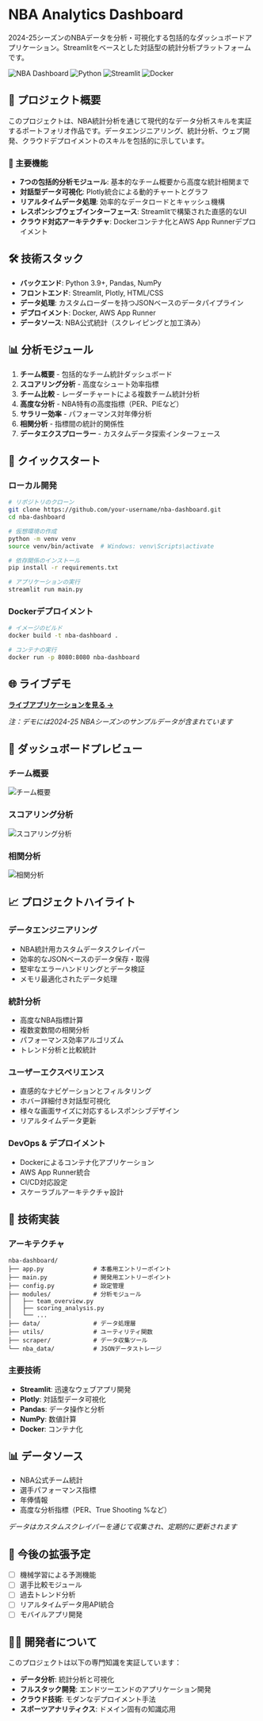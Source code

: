 # NBA Analytics Dashboard

2024-25シーズンのNBAデータを分析・可視化する包括的なダッシュボードアプリケーション。Streamlitをベースとした対話型の統計分析プラットフォームです。

![NBA Dashboard](https://img.shields.io/badge/NBA-Analytics%20Dashboard-orange) ![Python](https://img.shields.io/badge/Python-3.9%2B-blue) ![Streamlit](https://img.shields.io/badge/Streamlit-1.28-red) ![Docker](https://img.shields.io/badge/Docker-Ready-green)

## 🏀 プロジェクト概要

このプロジェクトは、NBA統計分析を通じて現代的なデータ分析スキルを実証するポートフォリオ作品です。データエンジニアリング、統計分析、ウェブ開発、クラウドデプロイメントのスキルを包括的に示しています。

### 🎯 主要機能

- **7つの包括的分析モジュール**: 基本的なチーム概要から高度な統計相関まで
- **対話型データ可視化**: Plotly統合による動的チャートとグラフ
- **リアルタイムデータ処理**: 効率的なデータロードとキャッシュ機構
- **レスポンシブウェブインターフェース**: Streamlitで構築された直感的なUI
- **クラウド対応アーキテクチャ**: Dockerコンテナ化とAWS App Runnerデプロイメント

## 🛠️ 技術スタック

- **バックエンド**: Python 3.9+, Pandas, NumPy
- **フロントエンド**: Streamlit, Plotly, HTML/CSS
- **データ処理**: カスタムローダーを持つJSONベースのデータパイプライン
- **デプロイメント**: Docker, AWS App Runner
- **データソース**: NBA公式統計（スクレイピングと加工済み）

## 📊 分析モジュール

1. **チーム概要** - 包括的なチーム統計ダッシュボード
2. **スコアリング分析** - 高度なシュート効率指標
3. **チーム比較** - レーダーチャートによる複数チーム統計分析
4. **高度な分析** - NBA特有の高度指標（PER、PIEなど）
5. **サラリー効率** - パフォーマンス対年俸分析
6. **相関分析** - 指標間の統計的関係性
7. **データエクスプローラー** - カスタムデータ探索インターフェース

## 🚀 クイックスタート

### ローカル開発

```bash
# リポジトリのクローン
git clone https://github.com/your-username/nba-dashboard.git
cd nba-dashboard

# 仮想環境の作成
python -m venv venv
source venv/bin/activate  # Windows: venv\Scripts\activate

# 依存関係のインストール
pip install -r requirements.txt

# アプリケーションの実行
streamlit run main.py
```

### Dockerデプロイメント

```bash
# イメージのビルド
docker build -t nba-dashboard .

# コンテナの実行
docker run -p 8080:8080 nba-dashboard
```

## 🌐 ライブデモ

**[ライブアプリケーションを見る →](your-deployment-url)**

*注：デモには2024-25 NBAシーズンのサンプルデータが含まれています*

## 📸 ダッシュボードプレビュー

### チーム概要
![チーム概要](img/TeamOverview.png)

### スコアリング分析
![スコアリング分析](img/scoring-analysis.png)

### 相関分析
![相関分析](img/correlation-analysis-screenshot.png)

## 📈 プロジェクトハイライト

### データエンジニアリング
- NBA統計用カスタムデータスクレイパー
- 効率的なJSONベースのデータ保存・取得
- 堅牢なエラーハンドリングとデータ検証
- メモリ最適化されたデータ処理

### 統計分析
- 高度なNBA指標計算
- 複数変数間の相関分析
- パフォーマンス効率アルゴリズム
- トレンド分析と比較統計

### ユーザーエクスペリエンス
- 直感的なナビゲーションとフィルタリング
- ホバー詳細付き対話型可視化
- 様々な画面サイズに対応するレスポンシブデザイン
- リアルタイムデータ更新

### DevOps & デプロイメント
- Dockerによるコンテナ化アプリケーション
- AWS App Runner統合
- CI/CD対応設定
- スケーラブルアーキテクチャ設計

## 🔧 技術実装

### アーキテクチャ
```
nba-dashboard/
├── app.py              # 本番用エントリーポイント
├── main.py             # 開発用エントリーポイント
├── config.py           # 設定管理
├── modules/            # 分析モジュール
│   ├── team_overview.py
│   ├── scoring_analysis.py
│   └── ...
├── data/               # データ処理層
├── utils/              # ユーティリティ関数
├── scraper/            # データ収集ツール
└── nba_data/           # JSONデータストレージ
```

### 主要技術
- **Streamlit**: 迅速なウェブアプリ開発
- **Plotly**: 対話型データ可視化
- **Pandas**: データ操作と分析
- **NumPy**: 数値計算
- **Docker**: コンテナ化

## 📊 データソース

- NBA公式チーム統計
- 選手パフォーマンス指標
- 年俸情報
- 高度な分析指標（PER、True Shooting %など）

*データはカスタムスクレイパーを通じて収集され、定期的に更新されます*

## 🔮 今後の拡張予定

- [ ] 機械学習による予測機能
- [ ] 選手比較モジュール
- [ ] 過去トレンド分析
- [ ] リアルタイムデータ用API統合
- [ ] モバイルアプリ開発

## 👨‍💻 開発者について

このプロジェクトは以下の専門知識を実証しています：
- **データ分析**: 統計分析と可視化
- **フルスタック開発**: エンドツーエンドのアプリケーション開発
- **クラウド技術**: モダンなデプロイメント手法
- **スポーツアナリティクス**: ドメイン固有の知識応用

